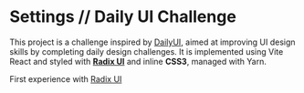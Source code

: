 # Settings // Daily UI Challenge

This project is a challenge inspired by [DailyUI](https://www.dailyui.co/), aimed at improving UI design skills by completing daily design challenges. It is implemented using Vite React and styled with **[Radix UI](https://www.radix-ui.com/)** and inline **CSS3**, managed with Yarn.


First experience with [Radix UI](https://www.radix-ui.com/)


